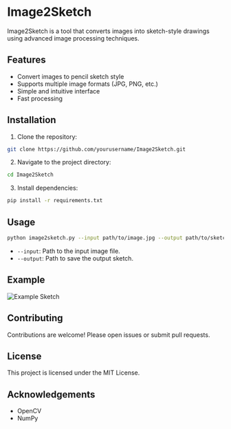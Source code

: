 # Image2Sketch

Image2Sketch is a tool that converts images into sketch-style drawings using advanced image processing techniques.

## Features

- Convert images to pencil sketch style
- Supports multiple image formats (JPG, PNG, etc.)
- Simple and intuitive interface
- Fast processing

## Installation

1. Clone the repository:
  ```bash
  git clone https://github.com/yourusername/Image2Sketch.git
  ```
2. Navigate to the project directory:
  ```bash
  cd Image2Sketch
  ```
3. Install dependencies:
  ```bash
  pip install -r requirements.txt
  ```

## Usage

```bash
python image2sketch.py --input path/to/image.jpg --output path/to/sketch.png
```

- `--input`: Path to the input image file.
- `--output`: Path to save the output sketch.

## Example

![Example Sketch](examples/sketch_example.png)

## Contributing

Contributions are welcome! Please open issues or submit pull requests.

## License

This project is licensed under the MIT License.

## Acknowledgements

- OpenCV
- NumPy
